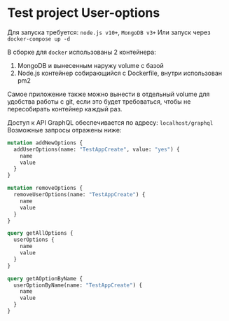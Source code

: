 # Test project User-options

Для запуска требуется: `node.js v10+`, `MongoDB v3+`
Или запуск через `docker-compose up -d`

В сборке для `docker` использованы 2 контейнера:
1. MongoDB и вынесенным наружу volume с базой
2. Node.js контейнер собирающийся с Dockerfile, внутри использован pm2

Самое приложение также можно вынести в отдельный volume для удобства работы с git, если это будет требоваться, чтобы
не пересобирать контейнер каждый раз.

Доступ к API GraphQL обеспечивается по адресу: `localhost/graphql`
Возможные запросы отражены ниже:

```graphql
mutation addNewOptions {
  addUserOptions(name: "TestAppCreate", value: "yes") {
    name
    value
  }
}

mutation removeOptions {
  removeUserOptions(name: "TestAppCreate") {
    name
    value
  }
}

query getAllOptions {
  userOptions {
    name
    value
  }
}

query getAOptionByName {
  userOptionByName(name: "TestAppCreate") {
    name
    value
  }
}

```

